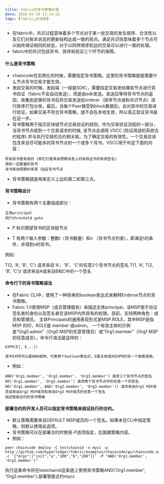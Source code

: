 ```yaml
---
title: fabric的背书策略记录
date: 2018-03-20 11:14:22
tags: [fabric,区块链]
---
```


- 在fabric中，共识过程意味着多个节点对于某一批交易的发生顺序、合法性以及它们对账本状态的更新结构达成一致的观点。满足共识则意味着多个节点可以始终保证相同的状态，对于以同样顺序到达的交易可以进行一致的处理。
- fabric中的共识包括背书、排序和验证三个环节的保障。

<!-- more -->
#### 什么是背书策略
- chaincode在实例化的时候，需要指定背书策略。这里的背书策略就是需要什么节点背书交易才能生效。
- 发起交易的时候，发起端（一般是SDK），需要指定交易发给哪些节点进行背书验证（fabric不会自动发送），而是由sdk发送。发送后等待背书节点的返回，收集到足够的背书后将交易发送给orderer（排序节点或称共识节点）进行排序打包分发。最后，当每个Peer接受到block数据后，会对其中的交易进行验证，如果交易不符合背书策略，就不会在本地生效，所以真正验证背书是在这一步。
- 背书策略用于指示区块链节点交易验证的规则。作为交易验证流程的一部分，当背书节点收到一个交易请求的时候, 该节点会调用 VSCC (验证用途的系统合约程序) 并与执行交易的合约相关联。为了确定交易的有效性，一个交易应该包含来自尽可能多的背书节点的一个或多个背书。VSCC用于判定下面的内容：

```
所有背书是有效的 (即它们是来自预期消息上的有效证书的有效签名)
得到一定数量的背书
背书来自预期的来源（指定背书节点
```
- 背书策略就是用来定义上边的第二和第三点。

#### 背书策略设计

- 背书策略有两个主要组成部分：

```
主体principal
阀门threshold gate
```
- P 标识期望背书的区块链节点

- T 有两个输入参数：整数t（背书数量）和n （背书节点列表），即满足t的条件，并得到n的背书。

例如:

T(2, 'A', 'B', 'C') 请求来自'A'、'B'、'C'的任意2个背书节点的签名
T(1, 'A', T(2, 'B', 'C')) 请求来自A或来自B和C中的一个签名

#### 命令行下的背书策略语法

- 在Fabric CLI中，使用了一种简单的boolean表达式来解释Endorse节点的背书策略。
- Fabric 1.0使用MSP（成员管理服务）来描述主体principal，该MSP用于验证签名者的身份以及签名者在该MSP内所具有的权限。目前，支持两种角色：成员和管理员。 主体Principals的通用表现形式是MSP.ROLE，其中MSP是指MSP 的ID，ROLE是 member 或admin。 一个有效主体的示例是“Org0.admin”（Org0 MSP的任意管理员）或“Org1.member”（Org1 MSP的任意成员）。命令行语法是这样的：

```
EXPR(E[, E...])

其中EXPR可以是AND或OR，代表两个boolean表达式，E是主体或对EXPR的另一个嵌套调用。

```
- 例如：
```
AND('Org1.member', 'Org2.member', 'Org3.member') 请求三个背书节点的签名
OR('Org1.member', 'Org2.member') 请求两个背书节点中的任意一个的签名
OR('Org1.member', AND('Org2.member', 'Org3.member')) 请求来自Org1 MSP成员或来自Org2 MSP成员和来自Org3 MSP成员的任意一个签名
指定智能合约的背书策略
```

#### 部署合约的开发人员可以指定背书策略来验证执行的合约。

- 默认策略需要来自DEFAULT MSP成员的一个签名。如果未在CLI中指定策略，则默认使用此选项。
- 背书策略可以在部署合约时使用-P选项指定，后面跟策略内容。
- 例如：
```
peer chaincode deploy -C testchainid -n mycc -p http://github.com/hyperledger/fabric/examples/chaincode/go/chaincode_example02 -c '{"Args":["init","a","100","b","200"]}' -P "AND('Org1.member', 'Org2.member')"
```
执行这条命令将在testchainid这条链上使用背书策略AND('Org1.member', 'Org2.member').部署智能合约mycc